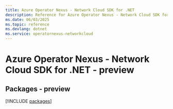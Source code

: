 ```yaml
---
title: Azure Operator Nexus - Network Cloud SDK for .NET
description: Reference for Azure Operator Nexus - Network Cloud SDK for .NET
ms.date: 06/03/2025
ms.topic: reference
ms.devlang: dotnet
ms.service: operatornexus-networkcloud
---
```

# Azure Operator Nexus - Network Cloud SDK for .NET - preview
## Packages - preview
[!INCLUDE [packages](operator-nexus---network-cloud-index.md)]